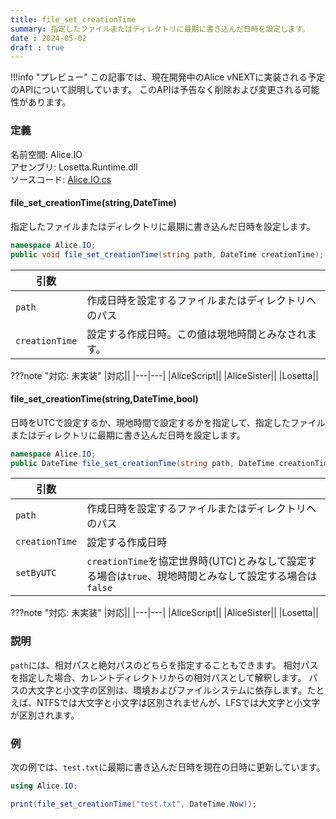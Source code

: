 ```yaml
---
title: file_set_creationTime
summary: 指定したファイルまたはディレクトリに最期に書き込んだ日時を設定します。
date : 2024-05-02
draft : true
---
```


!!!info "プレビュー"
    この記事では、現在開発中のAlice vNEXTに実装される予定のAPIについて説明しています。
    このAPIは予告なく削除および変更される可能性があります。

### 定義
名前空間: Alice.IO<br/>
アセンブリ: Losetta.Runtime.dll<br/>
ソースコード: [Alice.IO.cs](https://github.com/WSOFT-Project/Losetta/blob/master/Losetta.Runtime/Alice.IO.cs)

#### file_set_creationTime(string,DateTime)

指定したファイルまたはディレクトリに最期に書き込んだ日時を設定します。

```cs title="AliceScript"
namespace Alice.IO;
public void file_set_creationTime(string path, DateTime creationTime);
```

|引数| |
|-|-|
|`path`|作成日時を設定するファイルまたはディレクトリへのパス|
|`creationTime`|設定する作成日時。この値は現地時間とみなされます。|

???note "対応: 未実装"
    |対応||
    |---|---|
    |AliceScript||
    |AliceSister||
    |Losetta||

#### file_set_creationTime(string,DateTime,bool)

日時をUTCで設定するか、現地時間で設定するかを指定して、指定したファイルまたはディレクトリに最期に書き込んだ日時を設定します。

```cs title="AliceScript"
namespace Alice.IO;
public DateTime file_set_creationTime(string path, DateTime creationTime, bool setByUTC);
```

|引数| |
|-|-|
|`path`|作成日時を設定するファイルまたはディレクトリへのパス|
|`creationTime`|設定する作成日時|
|`setByUTC`|`creationTime`を協定世界時(UTC)とみなして設定する場合は`true`、現地時間とみなして設定する場合は`false`|

???note "対応: 未実装"
    |対応||
    |---|---|
    |AliceScript||
    |AliceSister||
    |Losetta||

### 説明

`path`には、相対パスと絶対パスのどちらを指定することもできます。
相対パスを指定した場合、カレントディレクトリからの相対パスとして解釈します。
パスの大文字と小文字の区別は、環境およびファイルシステムに依存します。たとえば、NTFSでは大文字と小文字は区別されませんが、LFSでは大文字と小文字が区別されます。

### 例
次の例では、`test.txt`に最期に書き込んだ日時を現在の日時に更新しています。

```cs title="AliceScript"
using Alice.IO;

print(file_set_creationTime("test.txt", DateTime.Now));
```

